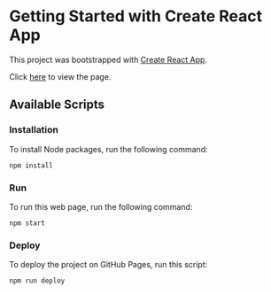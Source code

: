 # Getting Started with Create React App

This project was bootstrapped with [Create React App](https://github.com/facebook/create-react-app).

Click [here](https://fire12666.github.io/top-rym-music/) to view the page.

## Available Scripts

### Installation

To install Node packages, run the following command:

```npm install```

### Run

To run this web page, run the following command:

```npm start```

### Deploy

To deploy the project on GitHub Pages, run this script:

```npm run deploy```